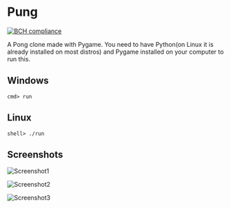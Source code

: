 # Pung
[![BCH compliance](https://bettercodehub.com/edge/badge/Calandrinon/Pung?branch=master)](https://bettercodehub.com/)

A Pong clone made with Pygame.
You need to have Python(on Linux it is already installed on most distros) and Pygame installed on your computer to run this.

## Windows
	cmd> run

## Linux
	shell> ./run

## Screenshots

![Screenshot1](https://user-images.githubusercontent.com/32801760/32992366-65050c08-cd52-11e7-8a0f-fe244e8611f2.png)

![Screenshot2](https://user-images.githubusercontent.com/32801760/32992372-79022c90-cd52-11e7-9f10-378fa8fba9d3.png)

![Screenshot3](https://user-images.githubusercontent.com/32801760/32992378-84a5cb9c-cd52-11e7-839a-3c41e54fca10.png)
